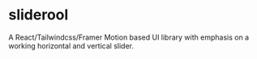 # sliderool

A React/Tailwindcss/Framer Motion based UI library with emphasis on a working horizontal and vertical slider. 
